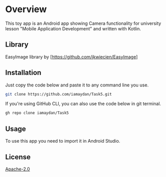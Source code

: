 # Overview

This toy app is an Android app showing Camera functionality for university lesson "Mobile Application Development" and written with Kotlin.


## Library

EasyImage library by [https://github.com/jkwiecien/EasyImage]

## Installation

Just copy the code below and paste it to any command line you use.

```bash
git clone https://github.com/iamaydan/Task5.git
```
If you're using GitHub CLI, you can also use the code below in git terminal.

```bash
gh repo clone iamaydan/Task5
```
## Usage

To use this app you need to import it in Android Studio.

## License
[Apache-2.0](http://www.apache.org/licenses/LICENSE-2.0)
